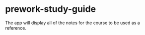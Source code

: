 # prework-study-guide
The app will display all of the notes for the course to be used as a reference.
